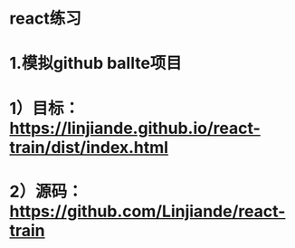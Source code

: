 ﻿# react练习
# 1.模拟github ballte项目
# 1）目标：https://linjiande.github.io/react-train/dist/index.html
# 2）源码：https://github.com/Linjiande/react-train
